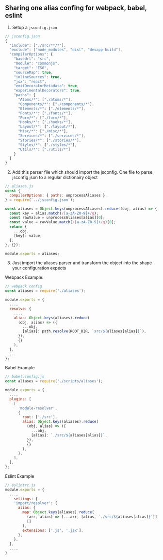 ## Sharing one alias confing for webpack, babel, eslint
1. Setup a `jsconfig.json`
```js
// jsconfig.json
{
  "include": ["./src/**/*"],
  "exclude": ["node_modules", "dist", "devapp-build"],
  "compilerOptions": {
    "baseUrl": "src",
    "module": "commonjs",
    "target": "ES6",
    "sourceMap": true,
    "inlineSources": true,
    "jsx": "react",
    "emitDecoratorMetadata": true,
    "experimentalDecorators": true,
    "paths": {
      "Atoms/*": ["./atoms/*"],
      "Components/*": ["./components/*"],
      "Elements/*": ["./elements/*"],
      "Fonts/*": ["./fonts/*"],
      "Form/*": ["./form/*"],
      "Hooks/*": ["./hooks/*"],
      "Layout/*": ["./layout/*"],
      "Misc/*": ["./misc/*"],
      "Services/*": ["./services/*"],
      "Stories/*": ["./stories/*"],
      "Styles/*": ["./styles/*"],
      "Utils/*": ["./utils/*"]
    }
  }
}
```
2. Add this parser file which should import the jsconfig. One file to parse jsconfig.json to a regular dictionairy object
```js 
// aliases.js
const {
  compilerOptions: { paths: unprocessAliases },
} = require(`../jsconfig.json`);

const aliases = Object.keys(unprocessAliases).reduce((obj, alias) => {
  const key = alias.match(/[a-zA-Z0-9]+/g);
  const rawValue = unprocessAliases[alias][0];
  const value = rawValue.match(/[a-zA-Z0-9]+/g)[0];
  return {
    ...obj,
    [key]: value,
  };
}, {});

module.exports = aliases;
```
3. Just import the aliases parser and transform the object into the shape your configuration expects

Webpack Example: 
```js
// webpack config
const aliases = require('./aliases');

module.exports = {
  ...,
  resolve: {
    ...,
    alias: Object.keys(aliases).reduce(
      (obj, alias) => ({
        ...obj,
        [alias]: path.resolve(ROOT_DIR, `src/${aliases[alias]}`),
      }),
      {}
    ),
  },
  ...
};
```
Babel Example
```js
// babel.config.js
const aliases = require('./scripts/aliases');

module.exports = {
  ...,
  plugins: [
    [
      'module-resolver',
      {
        root: ['./src'],
        alias: Object.keys(aliases).reduce(
          (obj, alias) => ({
            ...obj,
            [alias]: `./src/${aliases[alias]}`,
          }),
          {}
        ),
      },
    ],
  ],
};

```
Eslint Example
```js
// eslintrc.js
module.exports = {
  ...,
    settings: {
    'import/resolver': {
      alias: {
        map: Object.keys(aliases).reduce(
          (arr, alias) => [...arr, [alias, `./src/${aliases[alias]}`]],
          []
        ),
        extensions: ['.js', '.jsx'],
      },
    },
  },
  ...,
}
```
